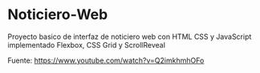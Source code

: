 # Noticiero-Web

Proyecto basico de interfaz de noticiero web con HTML CSS y JavaScript implementado Flexbox, CSS Grid y ScrollReveal








Fuente: https://www.youtube.com/watch?v=Q2imkhmhOFo
